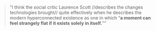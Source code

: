 
> "I think the social critic Laurence Scott //describes the changes technologies brought// quite effectively when he describes the modern hyperconnected existence as one in which “**a moment can feel strangely flat if it exists solely in itself.**"”

